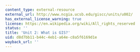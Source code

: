 ```yaml
---
content_type: external-resource
external_url: http://www.ncgia.ucsb.edu/giscc/units/u002/
has_external_license_warning: true
license: https://en.wikipedia.org/wiki/All_rights_reserved
status: ''
title: 'Unit 2: What is GIS?'
uid: d8d7bb11-b44c-4eb1-a64e-c8a5f6169d1e
wayback_url: ''
---
```

